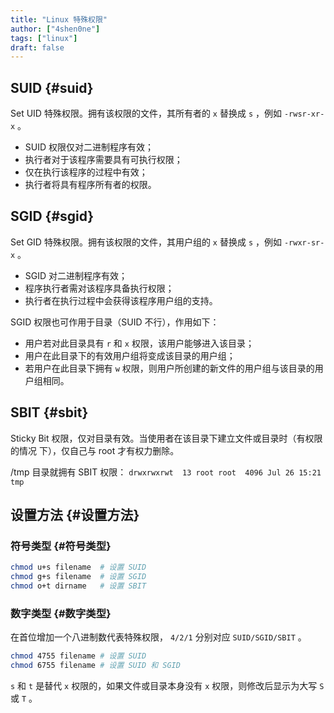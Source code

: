 ```yaml
---
title: "Linux 特殊权限"
author: ["4shen0ne"]
tags: ["linux"]
draft: false
---
```


## SUID {#suid}

Set UID 特殊权限。拥有该权限的文件，其所有者的 `x` 替换成 `s` ，例如 `-rwsr-xr-x` 。

-   SUID 权限仅对二进制程序有效；
-   执行者对于该程序需要具有可执行权限；
-   仅在执行该程序的过程中有效；
-   执行者将具有程序所有者的权限。


## SGID {#sgid}

Set GID 特殊权限。拥有该权限的文件，其用户组的 `x` 替换成 `s` ，例如 `-rwxr-sr-x` 。

-   SGID 对二进制程序有效；
-   程序执行者需对该程序具备执行权限；
-   执行者在执行过程中会获得该程序用户组的支持。

SGID 权限也可作用于目录（SUID 不行），作用如下：

-   用户若对此目录具有 `r` 和 `x` 权限，该用户能够进入该目录；
-   用户在此目录下的有效用户组将变成该目录的用户组；
-   若用户在此目录下拥有 `w` 权限，则用户所创建的新文件的用户组与该目录的用户组相同。


## SBIT {#sbit}

Sticky Bit 权限，仅对目录有效。当使用者在该目录下建立文件或目录时（有权限的情况
下），仅自己与 root 才有权力删除。

/tmp 目录就拥有 SBIT 权限：
`drwxrwxrwt  13 root root  4096 Jul 26 15:21 tmp`


## 设置方法 {#设置方法}


### 符号类型 {#符号类型}

```bash
chmod u+s filename	# 设置 SUID
chmod g+s filename	# 设置 SGID
chmod o+t dirname   # 设置 SBIT
```


### 数字类型 {#数字类型}

在首位增加一个八进制数代表特殊权限， `4/2/1` 分别对应 `SUID/SGID/SBIT` 。

```bash
chmod 4755 filename	# 设置 SUID
chmod 6755 filename	# 设置 SUID 和 SGID
```

`s` 和 `t` 是替代 `x` 权限的，如果文件或目录本身没有 `x` 权限，则修改后显示为大写 `S` 或 `T` 。
